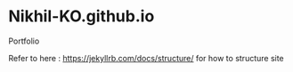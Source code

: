 # Nikhil-KO.github.io
Portfolio

Refer to here : https://jekyllrb.com/docs/structure/ 
for how to structure site